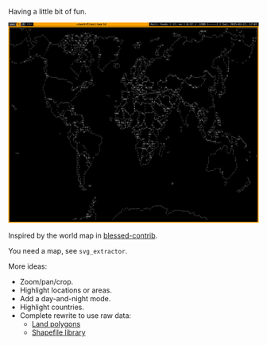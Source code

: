 Having a little bit of fun.

![asciiworld](/asciiworld.png?raw=true)

Inspired by the world map in [blessed-contrib](https://github.com/yaronn/blessed-contrib).

You need a map, see `svg_extractor`.

More ideas:

*  Zoom/pan/crop.
*  Highlight locations or areas.
*  Add a day-and-night mode.
*  Highlight countries.
*  Complete rewrite to use raw data:
   *  [Land polygons](http://www.naturalearthdata.com/downloads/110m-physical-vectors/)
   *  [Shapefile library](http://shapelib.maptools.org/)

